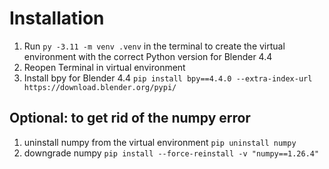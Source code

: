 # Installation
1. Run `py -3.11 -m venv .venv` in the terminal to create the virtual environment with the correct Python version for Blender 4.4
2. Reopen Terminal in virtual environment
3. Install bpy for Blender 4.4 `pip install bpy==4.4.0 --extra-index-url https://download.blender.org/pypi/`


## Optional: to get rid of the numpy error
1. uninstall numpy from the virtual environment `pip uninstall numpy`
2. downgrade numpy `pip install --force-reinstall -v "numpy==1.26.4"`